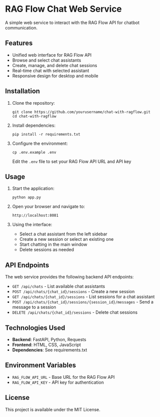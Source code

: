 # RAG Flow Chat Web Service

A simple web service to interact with the RAG Flow API for chatbot communication.

## Features

- Unified web interface for RAG Flow API
- Browse and select chat assistants
- Create, manage, and delete chat sessions
- Real-time chat with selected assistant
- Responsive design for desktop and mobile

## Installation

1. Clone the repository:
   ```
   git clone https://github.com/yourusername/chat-with-ragflow.git
   cd chat-with-ragflow
   ```

2. Install dependencies:
   ```
   pip install -r requirements.txt
   ```

3. Configure the environment:
   ```
   cp .env.example .env
   ```
   Edit the `.env` file to set your RAG Flow API URL and API key

## Usage

1. Start the application:
   ```
   python app.py
   ```

2. Open your browser and navigate to:
   ```
   http://localhost:8081
   ```

3. Using the interface:
   - Select a chat assistant from the left sidebar
   - Create a new session or select an existing one
   - Start chatting in the main window
   - Delete sessions as needed

## API Endpoints

The web service provides the following backend API endpoints:

- `GET /api/chats` - List available chat assistants
- `POST /api/chats/{chat_id}/sessions` - Create a new session
- `GET /api/chats/{chat_id}/sessions` - List sessions for a chat assistant
- `POST /api/chats/{chat_id}/sessions/{session_id}/messages` - Send a message to a session
- `DELETE /api/chats/{chat_id}/sessions` - Delete chat sessions

## Technologies Used

- **Backend**: FastAPI, Python, Requests
- **Frontend**: HTML, CSS, JavaScript
- **Dependencies**: See requirements.txt

## Environment Variables

- `RAG_FLOW_API_URL` - Base URL for the RAG Flow API
- `RAG_FLOW_API_KEY` - API key for authentication

## License

This project is available under the MIT License.
